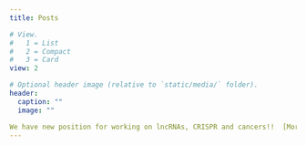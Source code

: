 ```yaml
---
title: Posts

# View.
#   1 = List
#   2 = Compact
#   3 = Card
view: 2

# Optional header image (relative to `static/media/` folder).
header:
  caption: ""
  image: ""

We have new position for working on lncRNAs, CRISPR and cancers!!  [More details](https://twitter.com/david_GILOT/status/1322912764608786432) with my colleague to contact David Gilot.
---
```

